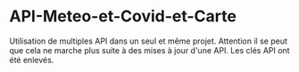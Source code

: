 # API-Meteo-et-Covid-et-Carte
Utilisation de multiples API dans un seul et même projet. Attention il se peut que cela ne marche plus suite à des mises à jour d'une API. Les clés API ont été enlevés.
